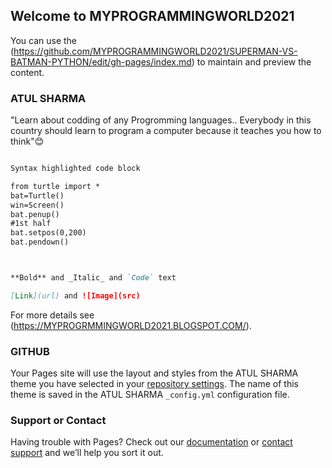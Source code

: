 ## Welcome to MYPROGRAMMINGWORLD2021

You can use the (https://github.com/MYPROGRAMMINGWORLD2021/SUPERMAN-VS-BATMAN-PYTHON/edit/gh-pages/index.md) to maintain and preview the content.

### ATUL SHARMA

"Learn about codding of any Progromming languages.. Everybody in this country should learn to program a computer because it teaches you how to think"😊
```markdown

Syntax highlighted code block

from turtle import *
bat=Turtle()
win=Screen()
bat.penup()
#1st half
bat.setpos(0,200)
bat.pendown()



**Bold** and _Italic_ and `Code` text

[Link](url) and ![Image](src)
```

For more details see (https://MYPROGRMMINGWORLD2021.BLOGSPOT.COM/).

### GITHUB

Your Pages site will use the layout and styles from the ATUL SHARMA theme you have selected in your [repository settings](https://github.com/MYPROGRAMMINGWORLD2021/SUPERMAN-VS-BATMAN-PYTHON/settings/pages). The name of this theme is saved in the ATUL SHARMA `_config.yml` configuration file.

### Support or Contact

Having trouble with Pages? Check out our [documentation](https://docs.github.com/categories/github-pages-basics/) or [contact support](https://support.github.com/contact) and we’ll help you sort it out.
